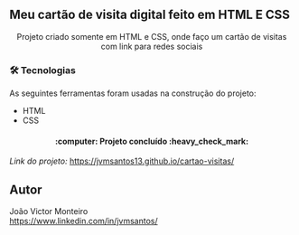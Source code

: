 ## Meu cartão de visita digital feito em HTML E CSS
<p align="center">Projeto criado somente em HTML e CSS, onde faço um cartão de visitas com link para redes sociais</p>

### 🛠 Tecnologias

As seguintes ferramentas foram usadas na construção do projeto:

- HTML
- CSS

<h4 align="center"> 
	:computer: Projeto concluído :heavy_check_mark:
</h4>

*Link do projeto:* https://jvmsantos13.github.io/cartao-visitas/

## Autor
João Victor Monteiro <br />
https://www.linkedin.com/in/jvmsantos/
